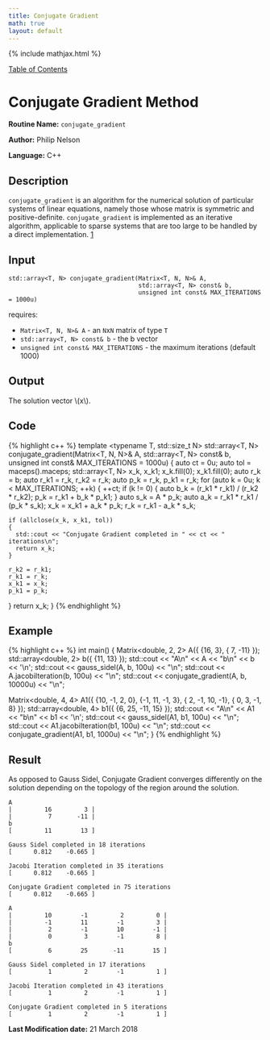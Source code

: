 ```yaml
---
title: Conjugate Gradient
math: true
layout: default
---
```


{% include mathjax.html %}

<a href="https://philipnelson5.github.io/MATH5620/SoftwareManual"> Table of Contents </a>
# Conjugate Gradient Method

**Routine Name:** `conjugate_gradient`

**Author:** Philip Nelson

**Language:** C++

## Description

`conjugate_gradient` is an algorithm for the numerical solution of particular systems of linear equations, namely those whose matrix is symmetric and positive-definite. `conjugate_gradient` is implemented as an iterative algorithm, applicable to sparse systems that are too large to be handled by a direct implementation. [1](https://en.wikipedia.org/wiki/Conjugate_gradient_method)

## Input


```
std::array<T, N> conjugate_gradient(Matrix<T, N, N>& A,
                                    std::array<T, N> const& b,
                                    unsigned int const& MAX_ITERATIONS = 1000u)
```
requires:

* `Matrix<T, N, N>& A` - an `N`x`N` matrix of type `T`
* `std::array<T, N> const& b` - the b vector
* `unsigned int const& MAX_ITERATIONS` - the maximum iterations (default 1000)

## Output

The solution vector \\(x\\).

## Code
{% highlight c++ %}
template <typename T, std::size_t N>
std::array<T, N> conjugate_gradient(Matrix<T, N, N>& A,
                                    std::array<T, N> const& b,
                                    unsigned int const& MAX_ITERATIONS = 1000u)
{
  auto ct = 0u;
  auto tol = maceps<T>().maceps;
  std::array<T, N> x_k, x_k1;
  x_k.fill(0);
  x_k1.fill(0);
  auto r_k = b;
  auto r_k1 = r_k, r_k2 = r_k;
  auto p_k = r_k, p_k1 = r_k;
  for (auto k = 0u; k < MAX_ITERATIONS; ++k)
  {
    ++ct;
    if (k != 0)
    {
      auto b_k = (r_k1 * r_k1) / (r_k2 * r_k2);
      p_k = r_k1 + b_k * p_k1;
    }
    auto s_k = A * p_k;
    auto a_k = r_k1 * r_k1 / (p_k * s_k);
    x_k = x_k1 + a_k * p_k;
    r_k = r_k1 - a_k * s_k;

    if (allclose(x_k, x_k1, tol))
    {
      std::cout << "Conjugate Gradient completed in " << ct << " iterations\n";
      return x_k;
    }

    r_k2 = r_k1;
    r_k1 = r_k;
    x_k1 = x_k;
    p_k1 = p_k;
  }
  return x_k;
}
{% endhighlight %}

## Example
{% highlight c++ %}
int main()
{
  Matrix<double, 2, 2> A({
      {16,   3},
      { 7, -11}
      });
  std::array<double, 2> b({
      {11, 13}
      });
  std::cout << "A\n" << A << "b\n" << b << '\n';
  std::cout << gauss_sidel(A, b, 100u) << "\n";
  std::cout << A.jacobiIteration(b, 100u) << "\n";
  std::cout << conjugate_gradient(A, b, 10000u) << "\n";

  Matrix<double, 4, 4> A1({
      {10, -1,  2,  0},
      {-1, 11, -1,  3},
      { 2, -1, 10, -1},
      { 0,  3, -1,  8}
      });
  std::array<double, 4> b1({
      {6, 25, -11, 15}
      });
  std::cout << "A\n" << A1 << "b\n" << b1 << '\n';
  std::cout << gauss_sidel(A1, b1, 100u) << "\n";
  std::cout << A1.jacobiIteration(b1, 100u) << "\n";
  std::cout << conjugate_gradient(A1, b1, 1000u) << "\n";
}
{% endhighlight %}

## Result
As opposed to Gauss Sidel, Conjugate Gradient converges differently on the solution depending on the topology of the region around the solution.
```
A
|         16         3 |
|          7       -11 |
b
[         11        13 ]

Gauss Sidel completed in 18 iterations
[      0.812    -0.665 ]

Jacobi Iteration completed in 35 iterations
[      0.812    -0.665 ]

Conjugate Gradient completed in 75 iterations
[      0.812    -0.665 ]

A
|         10        -1         2         0 |
|         -1        11        -1         3 |
|          2        -1        10        -1 |
|          0         3        -1         8 |
b
[          6        25       -11        15 ]

Gauss Sidel completed in 17 iterations
[          1         2        -1         1 ]

Jacobi Iteration completed in 43 iterations
[          1         2        -1         1 ]

Conjugate Gradient completed in 5 iterations
[          1         2        -1         1 ]
```

**Last Modification date:** 21 March 2018
